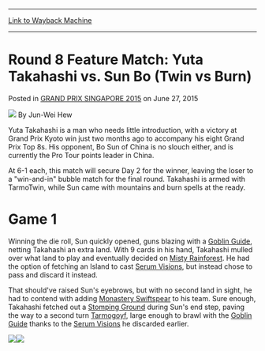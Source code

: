 
---
[Link to Wayback Machine](https://web.archive.org/web/20150911054345/http://magic.wizards.com/en/events/coverage/gpsin15/round-8-feature-match-yuta-takahashi-vs-sun-bo-twin-vs-burn-2015-06-27)

[_metadata_:author]:- "Jun-Wei Hew"
[_metadata_:description]:- "Yuta Takahashi is a man who needs little introduction, with a victory at Grand Prix Kyoto win just two months ago to accompany his eight Grand Prix Top 8s. His opponent, Bo Sun of China is no slouch either, and is currently the Pro Tour points leader in China. At 6-1 each, this match will secure Day 2 for the winner, leaving the loser to a `win-and-in` bubble match for the final round. Takahashi is armed with TarmoTwin, while Sun came with mountains and burn spells at the ready."
[_metadata_:generator]:- "Drupal 7 (http://drupal.org)"
[_metadata_:node]:- "407271"
[_metadata_:publish_date]:- "2015-06-27"
[_metadata_:source]:- "div-main-content"
[_metadata_:title]:- "Round 8 Feature Match: Yuta Takahashi vs. Sun Bo (Twin vs Burn)"
[_metadata_:wayback_capture_timestamp]:- "2015-09-11 05:43:45"
[_metadata_:wayback_raw_url]:- "https://web.archive.org/web/20150911054345id_/http://magic.wizards.com/en/events/coverage/gpsin15/round-8-feature-match-yuta-takahashi-vs-sun-bo-twin-vs-burn-2015-06-27"
[_metadata_:wayback_url]:- "http://magic.wizards.com/en/events/coverage/gpsin15/round-8-feature-match-yuta-takahashi-vs-sun-bo-twin-vs-burn-2015-06-27"
---


Round 8 Feature Match: Yuta Takahashi vs. Sun Bo (Twin vs Burn)
===============================================================



 Posted in [GRAND PRIX SINGAPORE 2015](/en/events/coverage/gpsin15)
 on June 27, 2015 






![](https://web.archive.org/web/20150913175336im_/http://magic.wizards.com/sites/mtg/files/styles/auth_small/public/images/person/Jun-Wei-2.jpg?itok=VCkE2Isc)
By Jun-Wei Hew










Yuta Takahashi is a man who needs little introduction, with a victory at Grand Prix Kyoto win just two months ago to accompany his eight Grand Prix Top 8s. His opponent, Bo Sun of China is no slouch either, and is currently the Pro Tour points leader in China.


At 6-1 each, this match will secure Day 2 for the winner, leaving the loser to a "win-and-in" bubble match for the final round. Takahashi is armed with TarmoTwin, while Sun came with mountains and burn spells at the ready.


Game 1
======


Winning the die roll, Sun quickly opened, guns blazing with a [Goblin Guide](http://gatherer.wizards.com/Pages/Card/Details.aspx?name=Goblin+Guide), netting Takahashi an extra land. With 9 cards in his hand, Takahashi mulled over what land to play and eventually decided on [Misty Rainforest](http://gatherer.wizards.com/Pages/Card/Details.aspx?name=Misty+Rainforest). He had the option of fetching an Island to cast [Serum Visions](http://gatherer.wizards.com/Pages/Card/Details.aspx?name=Serum+Visions), but instead chose to pass and discard it instead.


That should've raised Sun's eyebrows, but with no second land in sight, he had to contend with adding [Monastery Swiftspear](http://gatherer.wizards.com/Pages/Card/Details.aspx?name=Monastery+Swiftspear) to his team. Sure enough, Takahashi fetched out a [Stomping Ground](http://gatherer.wizards.com/Pages/Card/Details.aspx?name=Stomping+Ground) during Sun's end step, paving the way to a second turn [Tarmogoyf](http://gatherer.wizards.com/Pages/Card/Details.aspx?name=Tarmogoyf), large enough to brawl with the [Goblin Guide](http://gatherer.wizards.com/Pages/Card/Details.aspx?name=Goblin+Guide) thanks to the [Serum Visions](http://gatherer.wizards.com/Pages/Card/Details.aspx?name=Serum+Visions) he discarded earlier.


[![](http://gatherer.wizards.com/Handlers/Image.ashx?type=card&name=Misty+Rainforest)](http://gatherer.wizards.com/Pages/Card/Details.aspx?name=Misty+Rainforest)[![](http://gatherer.wizards.com/Handlers/Image.ashx?type=card&name=Serum+Visions)](http://gatherer.wizards.com/Pages/Card/Details.aspx?name=Serum+Visions)  





